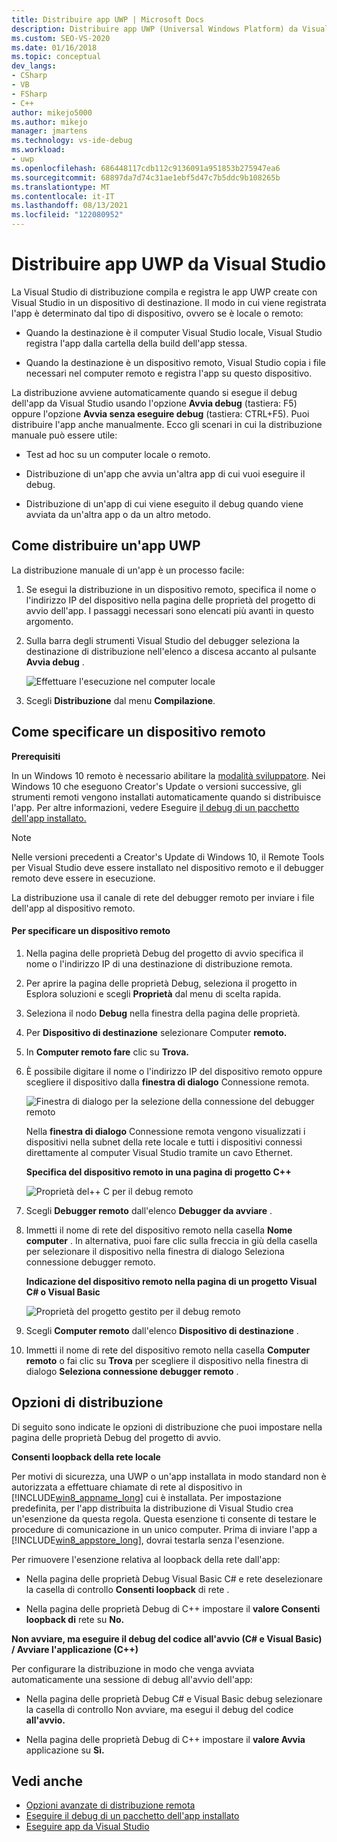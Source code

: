 ```yaml
---
title: Distribuire app UWP | Microsoft Docs
description: Distribuire app UWP (Universal Windows Platform) da Visual Studio. Specificare un dispositivo di destinazione locale o remoto per la distribuzione. Informazioni su opzioni di distribuzione.
ms.custom: SEO-VS-2020
ms.date: 01/16/2018
ms.topic: conceptual
dev_langs:
- CSharp
- VB
- FSharp
- C++
author: mikejo5000
ms.author: mikejo
manager: jmartens
ms.technology: vs-ide-debug
ms.workload:
- uwp
ms.openlocfilehash: 686448117cdb112c9136091a951853b275947ea6
ms.sourcegitcommit: 68897da7d74c31ae1ebf5d47c7b5ddc9b108265b
ms.translationtype: MT
ms.contentlocale: it-IT
ms.lasthandoff: 08/13/2021
ms.locfileid: "122080952"
---
```

# <a name="deploy-uwp-apps-from-visual-studio"></a>Distribuire app UWP da Visual Studio

La Visual Studio di distribuzione compila e registra le app UWP create con Visual Studio in un dispositivo di destinazione. Il modo in cui viene registrata l'app è determinato dal tipo di dispositivo, ovvero se è locale o remoto:

- Quando la destinazione è il computer Visual Studio locale, Visual Studio registra l'app dalla cartella della build dell'app stessa.

- Quando la destinazione è un dispositivo remoto, Visual Studio copia i file necessari nel computer remoto e registra l'app su questo dispositivo.

La distribuzione avviene automaticamente quando si esegue il debug dell'app da Visual Studio usando l'opzione **Avvia debug** (tastiera: F5) oppure l'opzione **Avvia senza eseguire debug** (tastiera: CTRL+F5). Puoi distribuire l'app anche manualmente. Ecco gli scenari in cui la distribuzione manuale può essere utile:

- Test ad hoc su un computer locale o remoto.

- Distribuzione di un'app che avvia un'altra app di cui vuoi eseguire il debug.

- Distribuzione di un'app di cui viene eseguito il debug quando viene avviata da un'altra app o da un altro metodo.

## <a name="how-to-deploy-a-uwp-app"></a><a name="BKMK_How_to_deploy_a_Windows_Store_app"></a> Come distribuire un'app UWP
 La distribuzione manuale di un'app è un processo facile:

1. Se esegui la distribuzione in un dispositivo remoto, specifica il nome o l'indirizzo IP del dispositivo nella pagina delle proprietà del progetto di avvio dell'app. I passaggi necessari sono elencati più avanti in questo argomento.

2. Sulla barra degli strumenti Visual Studio del debugger seleziona la destinazione di distribuzione nell'elenco a discesa accanto al pulsante **Avvia debug** .

     ![Effettuare l'esecuzione nel computer locale](../debugger/media/vsrun_f5_local.png "VSRUN_F5_Local")

3. Scegli **Distribuzione** dal menu **Compilazione**.

## <a name="how-to-specify-a-remote-device"></a><a name="BKMK_How_to_specify_a_remote_device"></a> Come specificare un dispositivo remoto

**Prerequisiti**

In un Windows 10 remoto è necessario abilitare la [modalità sviluppatore](/windows/uwp/get-started/enable-your-device-for-development). Nei Windows 10 che eseguono Creator's Update o versioni successive, gli strumenti remoti vengono installati automaticamente quando si distribuisce l'app. Per altre informazioni, vedere Eseguire [il debug di un pacchetto dell'app installato.](../debugger/debug-installed-app-package.md)

> [!NOTE]
> Nelle versioni precedenti a Creator's Update di Windows 10, il Remote Tools per Visual Studio deve essere installato nel dispositivo remoto e il debugger remoto deve essere in esecuzione.

La distribuzione usa il canale di rete del debugger remoto per inviare i file dell'app al dispositivo remoto.

#### <a name="to-specify-a-remote-device"></a>Per specificare un dispositivo remoto

1. Nella pagina delle proprietà Debug del progetto di avvio specifica il nome o l'indirizzo IP di una destinazione di distribuzione remota.

2. Per aprire la pagina delle proprietà Debug, seleziona il progetto in Esplora soluzioni e scegli **Proprietà** dal menu di scelta rapida.

3. Seleziona il nodo **Debug** nella finestra della pagina delle proprietà.

4. Per **Dispositivo di destinazione** selezionare Computer **remoto.**

5. In **Computer remoto fare** clic su **Trova.**

6. È possibile digitare il nome o l'indirizzo IP del dispositivo remoto oppure scegliere il dispositivo dalla **finestra di dialogo** Connessione remota.

    ![Finestra di dialogo per la selezione della connessione del debugger remoto](../debugger/media/vsrun_selectremotedebuggerdlg.png "VSRUN_SelectRemoteDebuggerDlg")

    Nella **finestra di dialogo** Connessione remota vengono visualizzati i dispositivi nella subnet della rete locale e tutti i dispositivi connessi direttamente al computer Visual Studio tramite un cavo Ethernet.

   **Specifica del dispositivo remoto in una pagina di progetto C++**

   ![Proprietà del&#43;&#43; C per il debug remoto](../debugger/media/vsrun_cpp_projprop_remote.png "VSRUN_CPP_ProjProp_Remote")

7. Scegli **Debugger remoto** dall'elenco **Debugger da avviare** .

8. Immetti il nome di rete del dispositivo remoto nella casella **Nome computer** . In alternativa, puoi fare clic sulla freccia in giù della casella per selezionare il dispositivo nella finestra di dialogo Seleziona connessione debugger remoto.

   **Indicazione del dispositivo remoto nella pagina di un progetto Visual C# o Visual Basic**

   ![Proprietà del progetto gestito per il debug remoto](../debugger/media/vsrun_managed_projprop_remote.png "VSRUN_Managed_ProjProp_Remote")

9. Scegli **Computer remoto** dall'elenco **Dispositivo di destinazione** .

10. Immetti il nome di rete del dispositivo remoto nella casella **Computer remoto** o fai clic su **Trova** per scegliere il dispositivo nella finestra di dialogo **Seleziona connessione debugger remoto** .

## <a name="deployment-options"></a><a name="BKMK_Deployment_options"></a> Opzioni di distribuzione

Di seguito sono indicate le opzioni di distribuzione che puoi impostare nella pagina delle proprietà Debug del progetto di avvio.

**Consenti loopback della rete locale**

Per motivi di sicurezza, una UWP o un'app installata in modo standard non è autorizzata a effettuare chiamate di rete al dispositivo in [!INCLUDE[win8_appname_long](../debugger/includes/win8_appname_long_md.md)] cui è installata. Per impostazione predefinita, per l'app distribuita la distribuzione di Visual Studio crea un'esenzione da questa regola. Questa esenzione ti consente di testare le procedure di comunicazione in un unico computer. Prima di inviare l'app a [!INCLUDE[win8_appstore_long](../debugger/includes/win8_appstore_long_md.md)], dovrai testarla senza l'esenzione.

Per rimuovere l'esenzione relativa al loopback della rete dall'app:

- Nella pagina delle proprietà Debug Visual Basic C# e rete deselezionare la casella di controllo **Consenti loopback** di rete .

- Nella pagina delle proprietà Debug di C++ impostare il **valore Consenti loopback di** rete su **No.**

**Non avviare, ma eseguire il debug del codice all'avvio (C# e Visual Basic) / Avviare l'applicazione (C++)**

Per configurare la distribuzione in modo che venga avviata automaticamente una sessione di debug all'avvio dell'app:

- Nella pagina delle proprietà Debug C# e Visual Basic debug selezionare la casella di controllo Non avviare, ma esegui il debug del codice **all'avvio.**

- Nella pagina delle proprietà Debug di C++ impostare il **valore Avvia** applicazione su **Sì.**

## <a name="see-also"></a>Vedi anche

- [Opzioni avanzate di distribuzione remota](/windows/uwp/debug-test-perf/deploying-and-debugging-uwp-apps#advanced-remote-deployment-options)
- [Eseguire il debug di un pacchetto dell'app installato](../debugger/debug-installed-app-package.md)
- [Eseguire app da Visual Studio](debugging-windows-store-and-windows-universal-apps.md)
